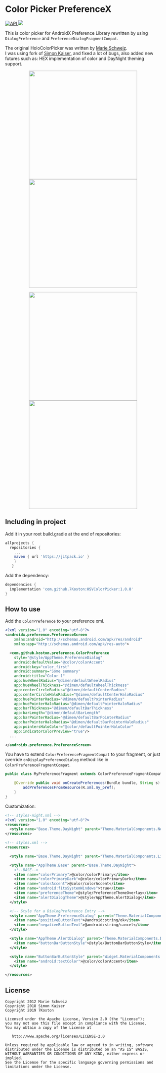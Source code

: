 # Color Picker PreferenceX
[ ![API](https://img.shields.io/badge/API-14%2B-blue.svg?style=flat) ](https://android-arsenal.com/api?level=14)
[![](https://jitpack.io/v/7Koston/pref-color-picker.svg)](https://jitpack.io/#7Koston/pref-color-picker)

This is color picker for AndroidX Preference Library rewritten by using `DialogPreference` and `PreferenceDialogFragmentCompat`.</br>

The original HoloColorPicker was written by [Marie Schweiz](https://github.com/LarsWerkman/HoloColorPicker). </br>
I was using fork of [Simon Kaiser](https://github.com/sikaiser/HoloColorPicker), and fixed a lot of bugs, also added new futures such as: HEX implementation of color and DayNight theming support.

<p align="center">
  <img src="https://github.com/7Koston/pref-color-picker/blob/master/screenshots/1.png" height="350">
  <img src="https://github.com/7Koston/pref-color-picker/blob/master/screenshots/2.png" height="350">
</p>
<p align="center">
  <img src="https://github.com/7Koston/pref-color-picker/blob/master/screenshots/3.png" width="350">
  <img src="https://github.com/7Koston/pref-color-picker/blob/master/screenshots/4.png" width="350">
</p>

## Including in project

Add it in your root build.gradle at the end of repositories:

```gradle
allprojects {
  repositories {
    ...
    maven { url 'https://jitpack.io' }
    }
   }
```

Add the dependency:

```gradle
dependencies {
  implementation 'com.github.7Koston:HSVColorPicker:1.0.8'
}
```

## How to use
Add the `ColorPreference` to your preference xml.

```xml
<?xml version="1.0" encoding="utf-8"?>
<androidx.preference.PreferenceScreen
    xmlns:android="http://schemas.android.com/apk/res/android"
    xmlns:app="http://schemas.android.com/apk/res-auto">

  <com.github.koston.preference.ColorPreference
    style="@style/AppTheme.PreferenceDialog"
    android:defaultValue="@color/colorAccent"
    android:key="color_first"
    android:summary="Some summary"
    android:title="Color 1"
    app:hueWheelRadius="@dimen/defaultWheelRadius"
    app:hueWheelThickness="@dimen/defaultWheelThickness"
    app:centerCircleRadius="@dimen/defaultCenterRadius"
    app:centerCircleHaloRadius="@dimen/defaultCenterHaloRadius"
    app:huePointerRadius="@dimen/defaultPointerRadius"
    app:huePointerHaloRadius="@dimen/defaultPointerHaloRadius"
    app:barThickness="@dimen/defaultBarThickness"
    app:barLength="@dimen/defaultBarLength"
    app:barPointerRadius="@dimen/defaultBarPointerRadius"
    app:barPointerHaloRadius="@dimen/defaultBarPointerHaloRadius"
    app:pointersHaloColor="@color/defaultPointerHaloColor"
    app:indicatorColorPreview="true"/>
  ...

</androidx.preference.PreferenceScreen>
```

You have to extend `ColorPreferenceFragmentCompat` to your fragment, or just override `onDisplayPreferenceDialog` method like in `ColorPreferenceFragmentCompat`.

```java
public class MyPreferenceFragment extends ColorPreferenceFragmentCompat {

    @Override public void onCreatePreferences(Bundle bundle, String s) {
        addPreferencesFromResource(R.xml.my_pref);
    }
}
```

Customization:

```xml
<!-- styles-night.xml -->
<?xml version="1.0" encoding="utf-8"?>
<resources>
  <style name="Base.Theme.DayNight" parent="Theme.MaterialComponents.NoActionBar"/>
</resources>

<!-- styles.xml -->
<resources>

  <style name="Base.Theme.DayNight" parent="Theme.MaterialComponents.Light.NoActionBar"/>

  <style name="AppTheme.Base" parent="Base.Theme.DayNight">
    <!--BASE-->
    <item name="colorPrimary">@color/colorPrimary</item>
    <item name="colorPrimaryDark">@color/colorPrimaryDark</item>
    <item name="colorAccent">@color/colorAccent</item>
    <item name="android:fitsSystemWindows">true</item>
    <item name="preferenceTheme">@style/PreferenceThemeOverlay</item>
    <item name="alertDialogTheme">@style/AppTheme.AlertDialog</item>
  </style>

  <!-- Style for a DialogPreference Entry -->
  <style name="AppTheme.PreferenceDialog" parent="Theme.MaterialComponents.DayNight.Dialog">
    <item name="positiveButtonText">@android:string/ok</item>
    <item name="negativeButtonText">@android:string/cancel</item>
  </style>

  <style name="AppTheme.AlertDialog" parent="Theme.MaterialComponents.DayNight.Dialog.Alert">
    <item name="buttonBarButtonStyle">@style/ButtonBarButtonStyle</item>
  </style>

  <style name="ButtonBarButtonStyle" parent="Widget.MaterialComponents.Button.TextButton.Dialog">
    <item name="android:textColor">@color/colorAccent</item>
  </style>

</resources>
```

## License

```
Copyright 2012 Marie Schweiz
Copyright 2018 Simon Kaiser
Copyright 2019 7Koston

Licensed under the Apache License, Version 2.0 (the "License");
you may not use this file except in compliance with the License.
You may obtain a copy of the License at

   http://www.apache.org/licenses/LICENSE-2.0

Unless required by applicable law or agreed to in writing, software
distributed under the License is distributed on an "AS IS" BASIS,
WITHOUT WARRANTIES OR CONDITIONS OF ANY KIND, either express or implied.
See the License for the specific language governing permissions and
limitations under the License.
```
